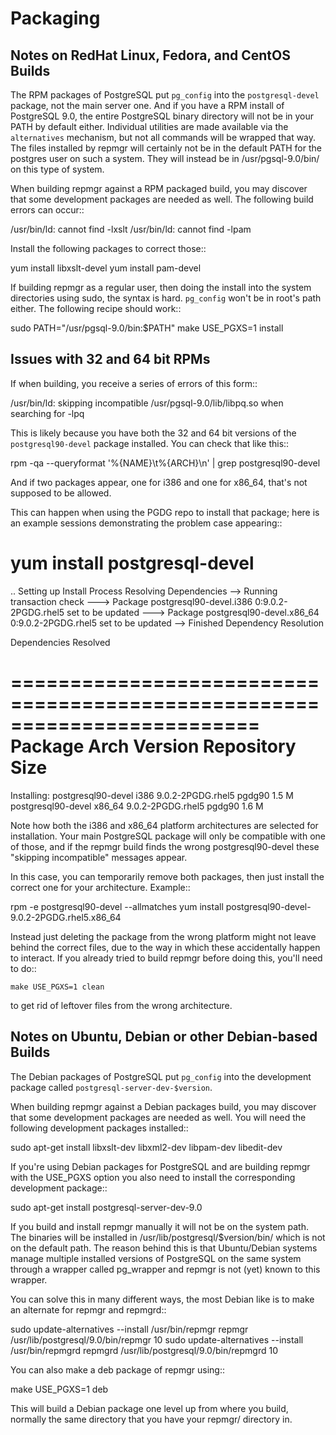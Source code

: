 Packaging
=========

Notes on RedHat Linux, Fedora, and CentOS Builds
------------------------------------------------

The RPM packages of PostgreSQL put ``pg_config`` into the ``postgresql-devel``
package, not the main server one.  And if you have a RPM install of PostgreSQL
9.0, the entire PostgreSQL binary directory will not be in your PATH by default
either.  Individual utilities are made available via the ``alternatives``
mechanism, but not all commands will be wrapped that way.  The files installed
by repmgr will certainly not be in the default PATH for the postgres user
on such a system.  They will instead be in /usr/pgsql-9.0/bin/ on this
type of system.

When building repmgr against a RPM packaged build, you may discover that some
development packages are needed as well.  The following build errors can
occur::

  /usr/bin/ld: cannot find -lxslt
  /usr/bin/ld: cannot find -lpam

Install the following packages to correct those::

  yum install libxslt-devel
  yum install pam-devel

If building repmgr as a regular user, then doing the install into the system
directories using sudo, the syntax is hard.  ``pg_config`` won't be in root's
path either.  The following recipe should work::

  sudo PATH="/usr/pgsql-9.0/bin:$PATH" make USE_PGXS=1 install

Issues with 32 and 64 bit RPMs
------------------------------

If when building, you receive a series of errors of this form::

  /usr/bin/ld: skipping incompatible /usr/pgsql-9.0/lib/libpq.so when searching for -lpq

This is likely because you have both the 32 and 64 bit versions of the
``postgresql90-devel`` package installed.  You can check that like this::

  rpm -qa --queryformat '%{NAME}\t%{ARCH}\n'  | grep postgresql90-devel

And if two packages appear, one for i386 and one for x86_64, that's not supposed
to be allowed.

This can happen when using the PGDG repo to install that package;
here is an example sessions demonstrating the problem case appearing::

  # yum install postgresql-devel
  ..
  Setting up Install Process
  Resolving Dependencies
  --> Running transaction check
  ---> Package postgresql90-devel.i386 0:9.0.2-2PGDG.rhel5 set to be updated
  ---> Package postgresql90-devel.x86_64 0:9.0.2-2PGDG.rhel5 set to be updated
  --> Finished Dependency Resolution

  Dependencies Resolved

  =========================================================================
   Package               Arch      Version              Repository    Size
  =========================================================================
  Installing:
   postgresql90-devel    i386      9.0.2-2PGDG.rhel5    pgdg90        1.5 M
   postgresql90-devel    x86_64    9.0.2-2PGDG.rhel5    pgdg90        1.6 M

Note how both the i386 and x86_64 platform architectures are selected for
installation.  Your main PostgreSQL package will only be compatible with one of
those, and if the repmgr build finds the wrong postgresql90-devel these
"skipping incompatible" messages appear.

In this case, you can temporarily remove both packages, then just install the
correct one for your architecture.  Example::

  rpm -e postgresql90-devel --allmatches
  yum install postgresql90-devel-9.0.2-2PGDG.rhel5.x86_64

Instead just deleting the package from the wrong platform might not leave behind
the correct files, due to the way in which these accidentally happen to interact.
If you already tried to build repmgr before doing this, you'll need to do::

    make USE_PGXS=1 clean

to get rid of leftover files from the wrong architecture.

Notes on Ubuntu, Debian or other Debian-based Builds
----------------------------------------------------

The Debian packages of PostgreSQL put ``pg_config`` into the development package
called ``postgresql-server-dev-$version``.

When building repmgr against a Debian packages build, you may discover that some
development packages are needed as well. You will need the following development
packages installed::

  sudo apt-get install libxslt-dev libxml2-dev libpam-dev libedit-dev

If you're using Debian packages for PostgreSQL and are building repmgr with the
USE_PGXS option you also need to install the corresponding development package::

  sudo apt-get install postgresql-server-dev-9.0

If you build and install repmgr manually it will not be on the system path. The
binaries will be installed in /usr/lib/postgresql/$version/bin/ which is not on
the default path. The reason behind this is that Ubuntu/Debian systems manage
multiple installed versions of PostgreSQL on the same system through a wrapper
called pg_wrapper and repmgr is not (yet) known to this wrapper.

You can solve this in many different ways, the most Debian like is to make an
alternate for repmgr and repmgrd::

  sudo update-alternatives --install /usr/bin/repmgr repmgr /usr/lib/postgresql/9.0/bin/repmgr 10
  sudo update-alternatives --install /usr/bin/repmgrd repmgrd /usr/lib/postgresql/9.0/bin/repmgrd 10

You can also make a deb package of repmgr using::

  make USE_PGXS=1 deb

This will build a Debian package one level up from where you build, normally the
same directory that you have your repmgr/ directory in.
